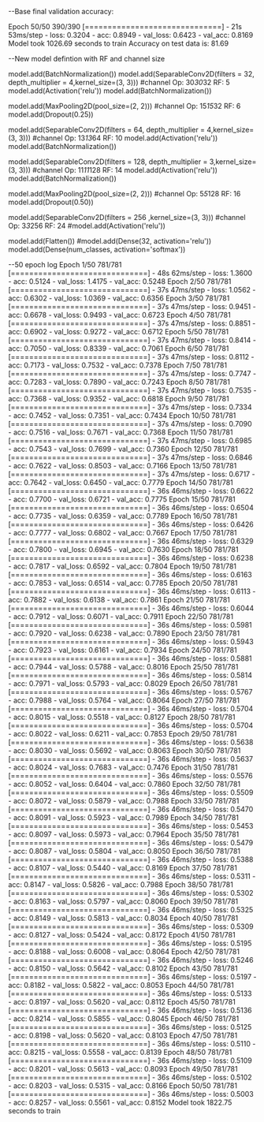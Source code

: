 --Base final validation accuracy:

Epoch 50/50
390/390 [==============================] - 21s 53ms/step - loss: 0.3204 - acc: 0.8949 - val_loss: 0.6423 - val_acc: 0.8169
Model took 1026.69 seconds to train
Accuracy on test data is: 81.69

--New model defintion with RF and channel size

model.add(BatchNormalization())
model.add(SeparableConv2D(filters = 32, depth_multiplier = 4,kernel_size=(3, 3))) #channel Op: 30*30*32 RF: 5
model.add(Activation('relu'))
model.add(BatchNormalization())

model.add(MaxPooling2D(pool_size=(2, 2)))  #channel Op: 15*15*32 RF: 6
model.add(Dropout(0.25))

model.add(SeparableConv2D(filters = 64, depth_multiplier = 4,kernel_size=(3, 3))) #channel Op: 13*13*64 RF: 10
model.add(Activation('relu'))
model.add(BatchNormalization())

model.add(SeparableConv2D(filters = 128, depth_multiplier = 3,kernel_size=(3, 3))) #channel Op: 11*11*128   RF: 14
model.add(Activation('relu'))
model.add(BatchNormalization())

model.add(MaxPooling2D(pool_size=(2, 2))) #channel Op: 5*5*128   RF: 16
model.add(Dropout(0.50))

model.add(SeparableConv2D(filters = 256 ,kernel_size=(3, 3))) #channel Op: 3*3*256   RF: 24
#model.add(Activation('relu'))


model.add(Flatten())
#model.add(Dense(32, activation='relu'))
model.add(Dense(num_classes, activation='softmax'))

--50 epoch log
Epoch 1/50
781/781 [==============================] - 48s 62ms/step - loss: 1.3600 - acc: 0.5124 - val_loss: 1.4175 - val_acc: 0.5248
Epoch 2/50
781/781 [==============================] - 37s 47ms/step - loss: 1.0562 - acc: 0.6302 - val_loss: 1.0369 - val_acc: 0.6356
Epoch 3/50
781/781 [==============================] - 37s 47ms/step - loss: 0.9451 - acc: 0.6678 - val_loss: 0.9493 - val_acc: 0.6723
Epoch 4/50
781/781 [==============================] - 37s 47ms/step - loss: 0.8851 - acc: 0.6902 - val_loss: 0.9272 - val_acc: 0.6712
Epoch 5/50
781/781 [==============================] - 37s 47ms/step - loss: 0.8414 - acc: 0.7050 - val_loss: 0.8339 - val_acc: 0.7061
Epoch 6/50
781/781 [==============================] - 37s 47ms/step - loss: 0.8112 - acc: 0.7173 - val_loss: 0.7532 - val_acc: 0.7378
Epoch 7/50
781/781 [==============================] - 37s 47ms/step - loss: 0.7747 - acc: 0.7283 - val_loss: 0.7890 - val_acc: 0.7243
Epoch 8/50
781/781 [==============================] - 37s 47ms/step - loss: 0.7535 - acc: 0.7368 - val_loss: 0.9352 - val_acc: 0.6818
Epoch 9/50
781/781 [==============================] - 37s 47ms/step - loss: 0.7334 - acc: 0.7452 - val_loss: 0.7351 - val_acc: 0.7434
Epoch 10/50
781/781 [==============================] - 37s 47ms/step - loss: 0.7090 - acc: 0.7516 - val_loss: 0.7671 - val_acc: 0.7368
Epoch 11/50
781/781 [==============================] - 37s 47ms/step - loss: 0.6985 - acc: 0.7543 - val_loss: 0.7699 - val_acc: 0.7360
Epoch 12/50
781/781 [==============================] - 37s 47ms/step - loss: 0.6846 - acc: 0.7622 - val_loss: 0.8503 - val_acc: 0.7166
Epoch 13/50
781/781 [==============================] - 37s 47ms/step - loss: 0.6717 - acc: 0.7642 - val_loss: 0.6450 - val_acc: 0.7779
Epoch 14/50
781/781 [==============================] - 36s 46ms/step - loss: 0.6622 - acc: 0.7700 - val_loss: 0.6721 - val_acc: 0.7775
Epoch 15/50
781/781 [==============================] - 36s 46ms/step - loss: 0.6504 - acc: 0.7735 - val_loss: 0.6359 - val_acc: 0.7789
Epoch 16/50
781/781 [==============================] - 36s 46ms/step - loss: 0.6426 - acc: 0.7777 - val_loss: 0.6802 - val_acc: 0.7667
Epoch 17/50
781/781 [==============================] - 36s 46ms/step - loss: 0.6329 - acc: 0.7800 - val_loss: 0.6945 - val_acc: 0.7630
Epoch 18/50
781/781 [==============================] - 36s 46ms/step - loss: 0.6238 - acc: 0.7817 - val_loss: 0.6592 - val_acc: 0.7804
Epoch 19/50
781/781 [==============================] - 36s 46ms/step - loss: 0.6163 - acc: 0.7853 - val_loss: 0.6514 - val_acc: 0.7785
Epoch 20/50
781/781 [==============================] - 36s 46ms/step - loss: 0.6113 - acc: 0.7882 - val_loss: 0.6138 - val_acc: 0.7861
Epoch 21/50
781/781 [==============================] - 36s 46ms/step - loss: 0.6044 - acc: 0.7912 - val_loss: 0.6071 - val_acc: 0.7911
Epoch 22/50
781/781 [==============================] - 36s 46ms/step - loss: 0.5981 - acc: 0.7920 - val_loss: 0.6238 - val_acc: 0.7890
Epoch 23/50
781/781 [==============================] - 36s 46ms/step - loss: 0.5943 - acc: 0.7923 - val_loss: 0.6161 - val_acc: 0.7934
Epoch 24/50
781/781 [==============================] - 36s 46ms/step - loss: 0.5881 - acc: 0.7944 - val_loss: 0.5788 - val_acc: 0.8016
Epoch 25/50
781/781 [==============================] - 36s 46ms/step - loss: 0.5814 - acc: 0.7971 - val_loss: 0.5793 - val_acc: 0.8029
Epoch 26/50
781/781 [==============================] - 36s 46ms/step - loss: 0.5767 - acc: 0.7988 - val_loss: 0.5764 - val_acc: 0.8064
Epoch 27/50
781/781 [==============================] - 36s 46ms/step - loss: 0.5704 - acc: 0.8015 - val_loss: 0.5518 - val_acc: 0.8127
Epoch 28/50
781/781 [==============================] - 36s 46ms/step - loss: 0.5704 - acc: 0.8022 - val_loss: 0.6211 - val_acc: 0.7853
Epoch 29/50
781/781 [==============================] - 36s 46ms/step - loss: 0.5638 - acc: 0.8030 - val_loss: 0.5692 - val_acc: 0.8063
Epoch 30/50
781/781 [==============================] - 36s 46ms/step - loss: 0.5637 - acc: 0.8024 - val_loss: 0.7683 - val_acc: 0.7476
Epoch 31/50
781/781 [==============================] - 36s 46ms/step - loss: 0.5576 - acc: 0.8052 - val_loss: 0.6404 - val_acc: 0.7860
Epoch 32/50
781/781 [==============================] - 36s 46ms/step - loss: 0.5509 - acc: 0.8072 - val_loss: 0.5879 - val_acc: 0.7988
Epoch 33/50
781/781 [==============================] - 36s 46ms/step - loss: 0.5470 - acc: 0.8091 - val_loss: 0.5923 - val_acc: 0.7989
Epoch 34/50
781/781 [==============================] - 36s 46ms/step - loss: 0.5453 - acc: 0.8097 - val_loss: 0.5973 - val_acc: 0.7964
Epoch 35/50
781/781 [==============================] - 36s 46ms/step - loss: 0.5479 - acc: 0.8087 - val_loss: 0.5804 - val_acc: 0.8050
Epoch 36/50
781/781 [==============================] - 36s 46ms/step - loss: 0.5388 - acc: 0.8107 - val_loss: 0.5440 - val_acc: 0.8169
Epoch 37/50
781/781 [==============================] - 36s 46ms/step - loss: 0.5311 - acc: 0.8147 - val_loss: 0.5826 - val_acc: 0.7988
Epoch 38/50
781/781 [==============================] - 36s 46ms/step - loss: 0.5302 - acc: 0.8163 - val_loss: 0.5797 - val_acc: 0.8060
Epoch 39/50
781/781 [==============================] - 36s 46ms/step - loss: 0.5325 - acc: 0.8149 - val_loss: 0.5813 - val_acc: 0.8034
Epoch 40/50
781/781 [==============================] - 36s 46ms/step - loss: 0.5309 - acc: 0.8127 - val_loss: 0.5424 - val_acc: 0.8172
Epoch 41/50
781/781 [==============================] - 36s 46ms/step - loss: 0.5195 - acc: 0.8188 - val_loss: 0.6008 - val_acc: 0.8064
Epoch 42/50
781/781 [==============================] - 36s 46ms/step - loss: 0.5246 - acc: 0.8150 - val_loss: 0.5642 - val_acc: 0.8102
Epoch 43/50
781/781 [==============================] - 36s 46ms/step - loss: 0.5197 - acc: 0.8182 - val_loss: 0.5822 - val_acc: 0.8053
Epoch 44/50
781/781 [==============================] - 36s 46ms/step - loss: 0.5133 - acc: 0.8197 - val_loss: 0.5620 - val_acc: 0.8112
Epoch 45/50
781/781 [==============================] - 36s 46ms/step - loss: 0.5136 - acc: 0.8214 - val_loss: 0.5855 - val_acc: 0.8045
Epoch 46/50
781/781 [==============================] - 36s 46ms/step - loss: 0.5125 - acc: 0.8198 - val_loss: 0.5620 - val_acc: 0.8103
Epoch 47/50
781/781 [==============================] - 36s 46ms/step - loss: 0.5110 - acc: 0.8215 - val_loss: 0.5558 - val_acc: 0.8139
Epoch 48/50
781/781 [==============================] - 36s 46ms/step - loss: 0.5109 - acc: 0.8201 - val_loss: 0.5613 - val_acc: 0.8093
Epoch 49/50
781/781 [==============================] - 36s 46ms/step - loss: 0.5102 - acc: 0.8203 - val_loss: 0.5315 - val_acc: 0.8166
Epoch 50/50
781/781 [==============================] - 36s 46ms/step - loss: 0.5003 - acc: 0.8257 - val_loss: 0.5561 - val_acc: 0.8152
Model took 1822.75 seconds to train

